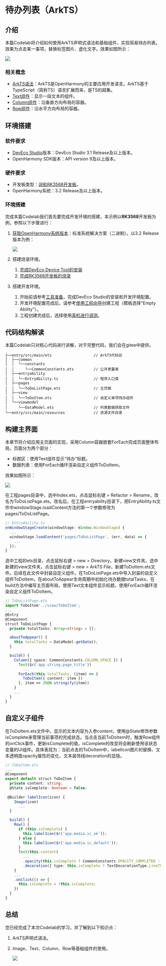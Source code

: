 # 待办列表（ArkTS）
## 介绍

本篇Codelab将介绍如何使用ArkTS声明式语法和基础组件，实现简易待办列表。效果为点击某一事项，替换标签图片、虚化文字。效果如图所示：

![](figures/zh-cn_image_0000001546095170.gif)

### 相关概念

-   [ArkTS语法](https://gitee.com/openharmony/docs/blob/master/zh-cn/application-dev/quick-start/arkts-get-started.md)：ArkTS是OpenHarmony的主要应用开发语言。ArkTS基于TypeScript（简称TS）语言扩展而来，是TS的超集。
-   [Text组件](https://gitee.com/openharmony/docs/blob/master/zh-cn/application-dev/reference/arkui-ts/ts-basic-components-text.md)：显示一段文本的组件。
-   [Column组件](https://gitee.com/openharmony/docs/blob/master/zh-cn/application-dev/reference/arkui-ts/ts-container-column.md)：沿垂直方向布局的容器。
-   [Row组件](https://gitee.com/openharmony/docs/blob/master/zh-cn/application-dev/reference/arkui-ts/ts-container-row.md)：沿水平方向布局的容器。

## 环境搭建

### 软件要求

-   [DevEco Studio](https://gitee.com/openharmony/docs/blob/master/zh-cn/application-dev/quick-start/start-overview.md#%E5%B7%A5%E5%85%B7%E5%87%86%E5%A4%87)版本：DevEco Studio 3.1 Release及以上版本。
-   OpenHarmony SDK版本：API version 9及以上版本。

### 硬件要求

-   开发板类型：[润和RK3568开发板](https://gitee.com/openharmony/docs/blob/master/zh-cn/device-dev/quick-start/quickstart-appendix-rk3568.md)。
-   OpenHarmony系统：3.2 Release及以上版本。

### 环境搭建

完成本篇Codelab我们首先要完成开发环境的搭建，本示例以**RK3568**开发板为例，参照以下步骤进行：

1.  [获取OpenHarmony系统版本](https://gitee.com/openharmony/docs/blob/master/zh-cn/device-dev/get-code/sourcecode-acquire.md#%E8%8E%B7%E5%8F%96%E6%96%B9%E5%BC%8F3%E4%BB%8E%E9%95%9C%E5%83%8F%E7%AB%99%E7%82%B9%E8%8E%B7%E5%8F%96)：标准系统解决方案（二进制）。以3.2 Release版本为例：

    ![](figures/zh-cn_image_0000001569303293.png)

2.  搭建烧录环境。
    1. [完成DevEco Device Tool的安装](https://gitee.com/openharmony/docs/blob/master/zh-cn/device-dev/quick-start/quickstart-ide-env-win.md)
    2.  [完成RK3568开发板的烧录](https://gitee.com/openharmony/docs/blob/master/zh-cn/device-dev/quick-start/quickstart-ide-3568-burn.md)

3.  搭建开发环境。
    1.  开始前请参考[工具准备](https://gitee.com/openharmony/docs/blob/master/zh-cn/application-dev/quick-start/start-overview.md#%E5%B7%A5%E5%85%B7%E5%87%86%E5%A4%87)，完成DevEco Studio的安装和开发环境配置。
    2.  开发环境配置完成后，请参考[使用工程向导](https://gitee.com/openharmony/docs/blob/master/zh-cn/application-dev/quick-start/start-with-ets-stage.md#创建ets工程)创建工程（模板选择“Empty Ability”）。
    3.  工程创建完成后，选择使用[真机进行调测](https://gitee.com/openharmony/docs/blob/master/zh-cn/application-dev/quick-start/start-with-ets-stage.md#使用真机运行应用)。

## 代码结构解读

本篇Codelab只对核心代码进行讲解，对于完整代码，我们会在gitee中提供。

```
├──entry/src/main/ets                   // ArkTS代码区
│  ├──common
│  │  └──constants
│  │     └──CommonConstants.ets         // 公共常量类
│  ├──entryability
│  │  └──EntryAbility.ts                // 程序入口类
│  ├──pages
│  │  └──ToDoListPage.ets               // 主页面
│  ├──view
│  │  └──ToDoItem.ets                   // 自定义单项待办组件
│  └──viewmodel
│     └──DataModel.ets                  // 列表数据获取文件
└──entry/src/main/resources	            // 资源文件目录
```
## 构建主界面

本章节将介绍应用主页面的实现，采用Column容器嵌套ForEach完成页面整体布局，页面分为两个部分：

-   标题区：使用Text组件显示“待办”标题。
-   数据列表：使用ForEach循环渲染自定义组件ToDoItem。

效果如图所示：

![](figures/zh-cn_image_0000001546254914.png)

在工程pages目录中，选中Index.ets，点击鼠标右键 \> Refactor \> Rename，改名为ToDoListPage.ets。改名后，在工程entryability目录下，把EntryAbility.ts文件中windowStage.loadContent方法的第一个参数修改为pages/ToDoListPage。

```typescript
// EntryAbility.ts
onWindowStageCreate(windowStage: Window.WindowStage) {
  ...
  windowStage.loadContent('pages/ToDoListPage', (err, data) => {
    ...
  });
}
```

选中工程的ets目录，点击鼠标右键 \> new \> Directory，新建view文件夹。选中新建的view文件夹，点击鼠标右键 \> new \> ArkTS File，新建ToDoItem.ets文件。后续在此文件中封装自定义组件。在ToDoListPage.ets中导入封装的自定义组件ToDoItem，在aboutToAppear生命周期中初始化待办数据totalTasks，在build方法中编写主页面布局，使用Text文本组件显示标题，使用ForEach循环渲染自定义组件ToDoItem。

```typescript
// ToDoListPage.ets
import ToDoItem'../view/ToDoItem';
...
@Entry
@Component
struct ToDoListPage {
  private totalTasks: Array<string> = [];

  aboutToAppear() {
    this.totalTasks = DataModel.getData();
  }

  build() {
    Column({ space: CommonConstants.COLUMN_SPACE }) {
      Text($r('app.string.page_title'))
        ...
      ForEach(this.totalTasks, (item) => {
        ToDoItem({ content: item })
      }, item => JSON.stringify(item))
    }
    ...
  }
}
```
## 自定义子组件

在ToDoItem.ets文件中，显示的文本内容为入参content，使用@State修饰参数isComplete来管理当前事项的完成状态。当点击当前ToDoItem时，触发Row组件的onClick事件，更新isComplete的值，isComplete的改变将会刷新使用该状态变量的UI组件。具体表现为：当前点击的ToDoItem中，labelIcon图片的替换、文本透明度opacity属性的变化、文本装饰线decoration的显隐。

```typescript
// ToDoItem.ets
...
@Component
export default struct ToDoItem {
  private content: string;
  @State isComplete: boolean = false;
  
 @Builder labelIcon(icon) {
    Image(icon)
      ...
  }

  build() {
    Row() {
      if (this.isComplete) {
        this.labelIcon($r('app.media.ic_ok'));
      } else {
        this.labelIcon($r('app.media.ic_default'));
      }
      Text(this.content)
        ...
        .opacity(this.isComplete ? CommonConstants.OPACITY_COMPLETED : CommonConstants.OPACITY_DEFAULT)
        .decoration({ type: this.isComplete ? TextDecorationType.LineThrough : TextDecorationType.None })
    }
    ...
    .onClick(() => {
      this.isComplete = !this.isComplete;
    })
  }
}
```
## 总结

您已经完成了本次Codelab的学习，并了解到以下知识点：

1.  ArkTS声明式语法。
2.  Image、Text、Column、Row等基础组件的使用。

    ![](figures/zh-cn_image_0000001596934629.gif)






